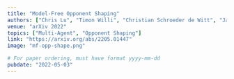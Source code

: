 ```yaml
---
title: "Model-Free Opponent Shaping"
authors: ["Chris Lu", "Timon Willi", "Christian Schroeder de Witt", "Jakob Foerster"]
venue: "arXiv 2022"
topics: ["Multi-Agent", "Opponent Shaping"]
link: "https://arxiv.org/abs/2205.01447"
image: "mf-opp-shape.png"

# For paper ordering, must have format yyyy-mm-dd
pubdate: "2022-05-03"
---
```

